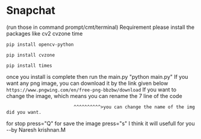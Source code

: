 # Snapchat
(run those in command prompt/cmt/terminal)
Requirement
please install the packages
like 
    cv2
    cvzone
    time
```
pip install opencv-python
```
```
pip install cvzone 
```
```
pip install times
```
once you install is complete 
then
run the main.py
 "python main.py"
If you want any png image, you can download it by the link given below
```https://www.pngwing.com/en/free-png-bbzbw/download```
If you want to change the image, which means you can rename the 7 line of the code
```overlay = cv2.imread('spider.png', cv2.IMREAD_UNCHANGED)
                         ^^^^^^^^^^>you can change the name of the img did you want.
```
for stop press="Q"
for save the image press="s"
I think it will usefull for you 
                               --by Naresh krishnan.M
